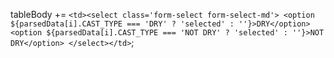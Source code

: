   tableBody += `<td><select class='form-select form-select-md'>
                                <option ${parsedData[i].CAST_TYPE === 'DRY' ? 'selected' : ''}>DRY</option>
                                <option ${parsedData[i].CAST_TYPE === 'NOT DRY' ? 'selected' : ''}>NOT DRY</option>
                              </select></td>`;

